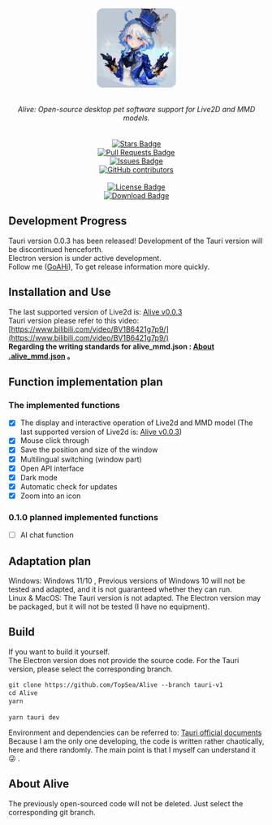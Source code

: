 
<div align="center" style="display: flex; flex-direction: column; align-items: center;">
<img style="width: 156px; height: 156px; border-radius: 12px;" src="../../assets/app-icon.png" alt="App Icon"/></a>
<br>
<br>
<i>Alive: Open-source desktop pet software support for Live2D and MMD models.</i>
<br>
<br>
<a href="https://github.com/TopSea/Alive/stargazers"><img src="https://img.shields.io/github/stars/TopSea/Alive" alt="Stars Badge"/></a>
<a href="https://github.com/TopSea/Alive/pulls"><img src="https://img.shields.io/github/issues-pr/TopSea/Alive" alt="Pull Requests Badge"/></a>
<a href="https://github.com/TopSea/Alive/issues"><img src="https://img.shields.io/github/issues/TopSea/Alive" alt="Issues Badge"/></a>
<a href="https://github.com/TopSea/Alive/graphs/contributors"><img alt="GitHub contributors" src="https://img.shields.io/github/contributors/TopSea/Alive?color=2b9348"></a>
<br>
<a href="https://github.com/TopSea/Alive/blob/master/LICENSE"><img src="https://img.shields.io/github/license/TopSea/Alive?color=2b9348" alt="License Badge"/></a>
<a href="https://github.com/TopSea/Alive/releases"><img src="https://img.shields.io/github/downloads/TopSea/Alive/total" alt="Download Badge"/></a>
</div>

## Development Progress
Tauri version 0.0.3 has been released! Development of the Tauri version will be discontinued henceforth.   
Electron version is under active development.   
Follow me ([GoAHi](https://space.bilibili.com/307219768)), To get release information more quickly.

## Installation and Use
The last supported version of Live2d is: [Alive v0.0.3](https://github.com/TopSea/Alive/releases/tag/v0.0.3)    
Tauri version please refer to this video: [https://www.bilibili.com/video/BV1B6421g7p9/](https://www.bilibili.com/video/BV1B6421g7p9/)      
**Regarding the writing standards for alive_mmd.json : [About .alive_mmd.json](./alive_mmd.md) 。**

## Function implementation plan
### The implemented functions
- [x] The display and interactive operation of Live2d and MMD model (The last supported version of Live2d is: [Alive v0.0.3](https://github.com/TopSea/Alive/releases/tag/v0.0.3))
- [x] Mouse click through
- [x] Save the position and size of the window
- [x] Multilingual switching (window part)
- [x] Open API interface
- [x] Dark mode
- [x] Automatic check for updates
- [x] Zoom into an icon

### 0.1.0 planned implemented functions
- [ ] AI chat function

## Adaptation plan
Windows: Windows 11/10 , Previous versions of Windows 10 will not be tested and adapted, and it is not guaranteed whether they can run.  
Linux & MacOS: The Tauri version is not adapted. The Electron version may be packaged, but it will not be tested (I have no equipment).

## Build
If you want to build it yourself.  
The Electron version does not provide the source code. For the Tauri version, please select the corresponding branch.   
```
git clone https://github.com/TopSea/Alive --branch tauri-v1
cd Alive
yarn

yarn tauri dev
```
Environment and dependencies can be referred to: [Tauri official documents](https://tauri.app/zh-cn/v1/guides/getting-started/prerequisites)    
Because I am the only one developing, the code is written rather chaotically, here and there randomly. The main point is that I myself can understand it :stuck_out_tongue_winking_eye: .   

## About Alive
The previously open-sourced code will not be deleted. Just select the corresponding git branch.
